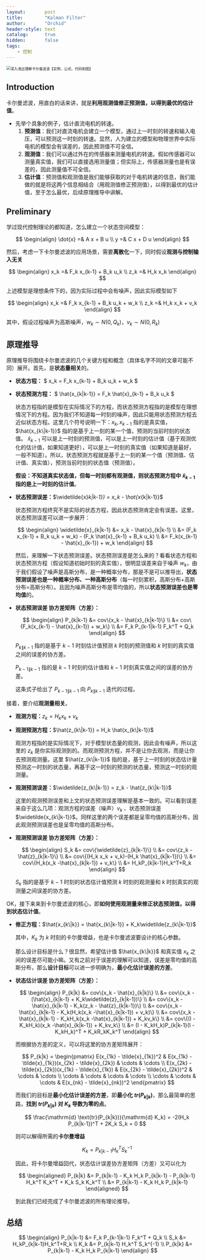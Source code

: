 ```yaml
---
layout:       post
title:        "Kalman Filter"
author:       "Orchid"
header-style: text
catalog:      true
hidden:       false
tags:
    - 控制
---
```


<img src="https://picx.zhimg.com/70/v2-e6cf1159a7971f47262368e695378ea7_1440w.image?source=172ae18b&biz_tag=Post" alt="深入浅出理解卡尔曼滤波【实例、公式、代码和图】" style="zoom:67%;" />

## Introduction

卡尔曼滤波，用直白的话来讲，就是**利用观测值修正预测值，以得到最优的估计值**。

* 先举个具象的例子，估计直流电机的转速。
  1. **预测值**：我们对直流电机会建立一个模型，通过上一时刻的转速和输入电压，可以预测这一时刻的转速。显然，人为建立的模型和物理世界中实际电机的模型会有误差的，因此预测值不可全信。
  2. **观测值**：我们可以通过外在的传感器来测量电机的转速。假如传感器可以测量真实值，我们可以直接选用测量值；但实际上，传感器测量也是有误差的，因此测量值不可全信。
  3. **估计值**：预测值和观测值是我们能够获取的对于电机转速的信息，我们能做的就是将这两个信息相结合（用观测值修正预测值），以得到最优的估计值，至于怎么最优，后续原理推导中讲解。

## Preliminary

学过现代控制理论的都知道，怎么建立一个状态空间模型：

$$
\begin{align}
\dot{x} =& A x + B u \\
y =& C x + D u
\end{align}
$$

然后，考虑一下卡尔曼滤波的应用场景，需要**离散化**一下，同时假设**观测与控制输入无关**

$$
\begin{align}
x_k =& F_k x_{k-1} + B_k u_k \\
z_k =& H_k x_k
\end{align}
$$

上述模型是理想条件下的，因为实际过程中会有噪声，因此实际模型如下

$$
\begin{align}
x_k =& F_k x_{k-1} + B_k u_k + w_k \\
z_k =& H_k x_k + v_k
\end{align}
$$

其中，假设过程噪声为高斯噪声，$w_k \sim N(0, Q_k)$，$v_k \sim N(0, R_k)$

## 原理推导

原理推导将围绕卡尔曼滤波的几个关键方程和概念（具体名字不同的文章可能不同）展开。首先，是**状态量相关**的。

* **状态方程：** $ x_k = F_k x_{k-1} + B_k u_k + w_k $

* **状态预测方程：** $ \hat{x_{k\|k-1}} = F_k \hat{x}_{k-1} + B_k u_k $

  状态方程指的是模型在实际情况下的方程，而状态预测方程指的是模型在理想情况下的方程。因为我们不知道每一时刻的噪声，因此只能用状态预测方程去近似状态方程。这里几个符号说明一下：$x_k,x_{k-1}$ 指的是真实值，$\hat{x_{k\|k-1}}$ 指的是基于上一刻的某一个值，预测的当前时刻的状态值。 $\hat{x}_{k-1}$ 可以是上一时刻的预测值，可以是上一时刻的估计值（基于观测优化的估计值，如果知道更好），可以是上一时刻的真实值（如果知道是最好，一般不知道）。所以，状态预测方程就是基于上一刻的某一个值（预测值、估计值、真实值），预测当前时刻的状态值（预测值）。

  **假设：**不知道真实状态值，但每一时刻都有观测值，则**状态预测方程中 $\hat{x}_{k-1}$ 指的是上一时刻的估计值**。

* **状态预测误差：**$\widetilde{x}_k\|k-1}} = x_k - \hat{x_{k\|k-1}}$

  状态预测方程终究不是实际的状态方程，因此状态预测肯定会有误差。这里，状态预测误差可以进一步展开：

  $$
  \begin{align}
  \widetilde{x}_{k|k-1} &= x_k - \hat{x}_{k|k-1} \\
  					  &= (F_k x_{k-1} + B_k u_k + w_k) - (F_k \hat{x}_{k-1} + B_k u_k) \\
  					  &= F_k(x_{k-1} - \hat{x}_{k-1}) + w_k
  \end{align}
  $$
  
  然后，来理解一下状态预测误差。状态预测误差是怎么来的？看看状态方程和状态预测方程（假设知道初始时刻的真实值），很明显误差来自于噪声 $w_k$，由于我们假设了噪声是高斯分布，是一种概率分布，那是不是可以推导出，**状态预测误差也是一种概率分布、一种高斯分布**（每一时刻累积，高斯分布+高斯分布=高斯分布）。且因为噪声高斯分布是零均值的，所以**状态预测误差也是零均值**的。

* **状态预测误差 协方差矩阵（方差）：**
  
  $$
  \begin{align}
    P_{k|k-1} &= cov\{x_k - \hat{x}_{k|k-1}\} \\
    		  &= cov\{F_k(x_{k-1} - \hat{x}_{k-1}) + w_k\} \\
    		  &= F_k P_{k-1|k-1} F_k^T + Q_k
    \end{align}
  $$
  
  $P_{k\|k-1}$ 指的是基于 $k-1$ 时刻估计值预测 $k$ 时刻的预测值和 $k$ 时刻的真实值之间的误差的协方差。
  
  $P_{k-1\|k-1}$ 指的是 $k-1$ 时刻的估计值和 $k-1$ 时刻真实值之间的误差的协方差。
  
  这条式子给出了 $P_{k-1\|k-1}$ 向 $P_{k\|k-1}$ 迭代的过程。



接着，要介绍**观测量相关**。

* **观测方程：**$z_k = H_k x_k + v_k$

* **观测预测方程：**$\hat{z_{k\|k-1}} = H_k \hat{x_{k\|k-1}}$

  观测方程指的是实际情况下，对于模型状态量的观测，因此会有噪声，所以这里的 $z_k$ 是你实际观测到的。而观测预测方程，并不是让你去观测，而是让你去预测观测量。这里 $\hat{z_{k\|k-1}}$ 指的是，基于上一时刻的状态估计量预测这一时刻的状态量，再基于这一时刻的预测的状态量，预测这一时刻的观测量。

* **观测预测误差：**$\widetilde{z_{k\|k-1}} = z_k - \hat{z_{k\|k-1}}$

  这里的观测预测误差和上文的状态预测误差理解是基本一致的。可以看到误差来自于这么几项：观测方程的误差（噪声）$v_k$ 、状态预测误差 $\widetilde{x_{k\|k-1}}$。同样这里的两个误差都是呈零均值的高斯分布，因此观测预测误差也是呈零均值的高斯分布。

* **观测预测误差 协方差矩阵（方差）：**
  
  $$
  \begin{align}
  S_k &= cov\{\widetilde{z}_{k|k-1}\} \\
  	&= cov\{z_k - \hat{z}_{k|k-1}\} \\
  	&= cov\{(H_k x_k + v_k)-(H_k \hat{x}_{k|k-1})\} \\
  	&= cov\{H_k(x_k -\hat{x}_{k|k-1}) + v_k\} \\
  	&= H_kP_{k|k-1}H_k^T+R_k
  \end{align}
  $$

  $S_k$ 指的是基于 $k-1$ 时刻的状态估计值预测 $k$ 时刻的观测量和 $k$ 时刻真实的观测量之间误差的协方差。



OK，接下来来到卡尔曼滤波的核心，即**如何使用观测量来修正状态预测值，以得到状态估计值**。

* **修正方程：**$\hat{x_{k\|k}} = \hat{x_{k\|k-1}} + K_k\widetilde{z_{k\|k-1}}$

  其中，$K_k$ 为 $k$ 时刻的卡尔曼增益，也是卡尔曼滤波要设计的核心参数。

  那么设计目标是什么？很显然，希望估计值 $\hat{x_{k\|k}}$ 和真实值 $x_k$ 之间的误差尽可能小嘛。又有之前对于误差的理解可以知道，误差是零均值的高斯分布，那么**设计目标**可以进一步明确为，**最小化估计误差的方差**。

* **状态估计误差 协方差矩阵（方差）：**
  
  $$
  \begin{align}
  P_{k|k} &= cov\{x_k - \hat{x}_{k|k}\} \\
  		&= cov\{x_k - (\hat{x}_{k|k-1} + K_k\widetilde{z}_{k|k-1})\} \\
  		&= cov\{x_k - \hat{x}_{k|k-1} - K_k(z_k - \hat{z}_{k|k-1})\} \\
  		&= cov\{x_k - \hat{x}_{k|k-1} - K_k(H_k(x_k -\hat{x}_{k|k-1}) + v_k)\} \\
  		&= cov\{x_k - \hat{x}_{k|k-1} - K_kH_k(x_k -\hat{x}_{k|k-1}) + K_kv_k\} \\
  		&= cov\{(I - K_kH_k)(x_k -\hat{x}_{k|k-1}) + K_kv_k\} \\
  		&= (I - K_kH_k)P_{k|k-1}(I - K_kH_k)^T + K_kR_kK_k^T
  \end{align}
  $$
  
  而根据协方差的定义，可以将这里的协方差矩阵展开：
  
  $$
  P_{k|k} = \begin{pmatrix}
  E(x_{1k} - \tilde{x}_{1k})^2 & E(x_{1k} - \tilde{x}_{1k})(x_{2k} - \tilde{x}_{2k}) & \cdots & \cdots \\
  E(x_{2k} - \tilde{x}_{2k})(x_{1k} - \tilde{x}_{1k}) & E(x_{2k} - \tilde{x}_{2k})^2 & \cdots & \cdots \\
  \cdots & \cdots & \cdots & \cdots \\
  \cdots & \cdots & \cdots & E(x_{nk} - \tilde{x}_{nk})^2
  \end{pmatrix}
  $$
  
  而我们的目标是**最小化估计误差的方差**，即**最小化 $tr(P_{k|k})$**，那么最简单的思路，**找到 $tr(P_{k|k})$ 对 $K_k$ 导数为零的点**。
  
  $$
  \frac{\mathrm{d} \text{tr}(P_{k|k})}{\mathrm{d} K_k} = -2(H_k P_{k|k-1})^T + 2K_k S_k = 0
  $$
  
  则可以解得所需的**卡尔曼增益**
  
  $$
  K_k = P_{k|k-1} H_k^T S_k^{-1}
  $$
  
  因此，将卡尔曼增益回代，状态估计误差协方差矩阵（方差）又可以化为
  
  $$
  \begin{aligned}
  P_{k|k} &= P_{k|k-1} - K_k H_k P_{k|k-1} - P_{k|k-1} H_k^T K_k^T + K_k S_k K_k^T \\
  &= P_{k|k-1} - K_k H_k P_{k|k-1}
  \end{aligned}
  $$
  
  到此我们已经完成了卡尔曼滤波的所有理论推导。

## 总结

$$
\begin{align}
P_{k|k-1} &= F_k P_{k-1|k-1} F_k^T + Q_k \\
S_k &= H_kP_{k|k-1}H_k^T+R_k \\
K_k &= P_{k|k-1} H_k^T S_k^{-1} \\
P_{k|k} &= P_{k|k-1} - K_k H_k P_{k|k-1}
\end{align}
$$





